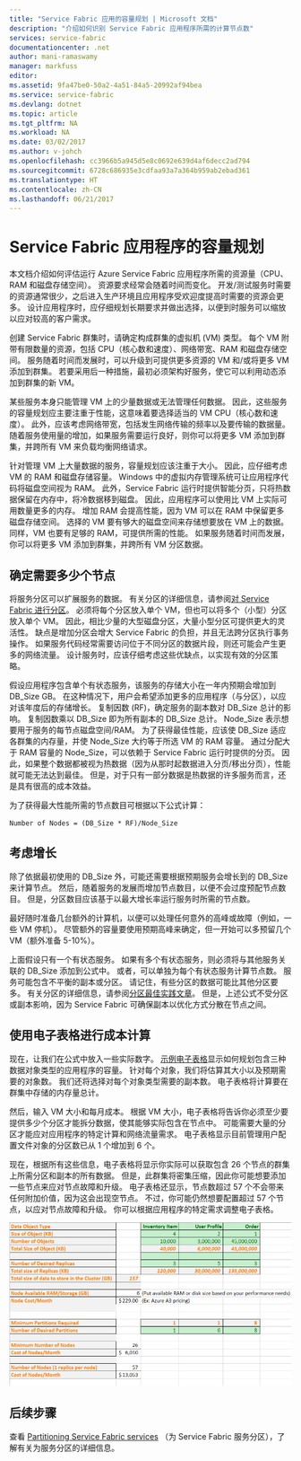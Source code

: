```yaml
---
title: "Service Fabric 应用的容量规划 | Microsoft 文档"
description: "介绍如何识别 Service Fabric 应用程序所需的计算节点数"
services: service-fabric
documentationcenter: .net
author: mani-ramaswamy
manager: markfuss
editor: 
ms.assetid: 9fa47be0-50a2-4a51-84a5-20992af94bea
ms.service: service-fabric
ms.devlang: dotnet
ms.topic: article
ms.tgt_pltfrm: NA
ms.workload: NA
ms.date: 03/02/2017
ms.author: v-johch
ms.openlocfilehash: cc3966b5a945d5e8c0692e639d4af6decc2ad794
ms.sourcegitcommit: 6728c686935e3cdfaa93a7a364b959ab2ebad361
ms.translationtype: HT
ms.contentlocale: zh-CN
ms.lasthandoff: 06/21/2017
---
```

# <a name="capacity-planning-for-service-fabric-applications"></a>Service Fabric 应用程序的容量规划
本文档介绍如何评估运行 Azure Service Fabric 应用程序所需的资源量（CPU、RAM 和磁盘存储空间）。 资源要求经常会随着时间而变化。 开发/测试服务时需要的资源通常很少，之后进入生产环境且应用程序受欢迎度提高时需要的资源会更多。 设计应用程序时，应仔细规划长期要求并做出选择，以便到时服务可以缩放以应对较高的客户需求。

 创建 Service Fabric 群集时，请确定构成群集的虚拟机 (VM) 类型。 每个 VM 附带有限数量的资源，包括 CPU（核心数和速度）、网络带宽、RAM 和磁盘存储空间。 服务随着时间而发展时，可以升级到可提供更多资源的 VM 和/或将更多 VM 添加到群集。 若要采用后一种措施，最初必须架构好服务，使它可以利用动态添加到群集的新 VM。

某些服务本身只能管理 VM 上的少量数据或无法管理任何数据。 因此，这些服务的容量规划应主要注重于性能，这意味着要选择适当的 VM CPU（核心数和速度）。 此外，应该考虑网络带宽，包括发生网络传输的频率以及要传输的数据量。 随着服务使用量的增加，如果服务需要运行良好，则你可以将更多 VM 添加到群集，并跨所有 VM 来负载均衡网络请求。

针对管理 VM 上大量数据的服务，容量规划应该注重于大小。 因此，应仔细考虑 VM 的 RAM 和磁盘存储容量。 Windows 中的虚拟内存管理系统可让应用程序代码将磁盘空间视为 RAM。 此外，Service Fabric 运行时提供智能分页，只将热数据保留在内存中，将冷数据移到磁盘。 因此，应用程序可以使用比 VM 上实际可用数量更多的内存。 增加 RAM 会提高性能，因为 VM 可以在 RAM 中保留更多磁盘存储空间。 选择的 VM 要有够大的磁盘空间来存储想要放在 VM 上的数据。 同样，VM 也要有足够的 RAM，可提供所需的性能。 如果服务随着时间而发展，你可以将更多 VM 添加到群集，并跨所有 VM 分区数据。

## <a name="determine-how-many-nodes-you-need"></a>确定需要多少个节点
将服务分区可以扩展服务的数据。 有关分区的详细信息，请参阅[对 Service Fabric 进行分区](service-fabric-concepts-partitioning.md)。 必须将每个分区放入单个 VM，但也可以将多个（小型）分区放入单个 VM。 因此，相比少量的大型磁盘分区，大量小型分区可提供更大的灵活性。 缺点是增加分区会增大 Service Fabric 的负担，并且无法跨分区执行事务操作。 如果服务代码经常需要访问位于不同分区的数据片段，则还可能会产生更多的网络流量。 设计服务时，应该仔细考虑这些优缺点，以实现有效的分区策略。

假设应用程序包含单个有状态服务，该服务的存储大小在一年内预期会增加到 DB_Size GB。 在这种情况下，用户会希望添加更多的应用程序（与分区），以应对该年度后的存储增长。  复制因数 (RF)，确定服务的副本数对 DB_Size 总计的影响。 复制因数乘以 DB_Size 即为所有副本的 DB_Size 总计。  Node_Size 表示想要用于服务的每节点磁盘空间/RAM。 为了获得最佳性能，应该使 DB_Size 适应各群集的内存量，并使 Node_Size 大约等于所选 VM 的 RAM 容量。 通过分配大于 RAM 容量的 Node_Size，可以依赖于 Service Fabric 运行时提供的分页。 因此，如果整个数据都被视为热数据（因为从那时起数据进入分页/移出分页），性能就可能无法达到最佳。 但是，对于只有一部分数据是热数据的许多服务而言，还是具有很高的成本效益。

为了获得最大性能所需的节点数目可根据以下公式计算：

```
Number of Nodes = (DB_Size * RF)/Node_Size

```


## <a name="account-for-growth"></a>考虑增长
除了依据最初使用的 DB_Size 外，可能还需要根据预期服务会增长到的 DB_Size 来计算节点。 然后，随着服务的发展而增加节点数目，以便不会过度预配节点数目。 但是，分区数目应该基于以最大增长率运行服务时所需的节点数。

最好随时准备几台额外的计算机，以便可以处理任何意外的高峰或故障（例如，一些 VM 停机）。  尽管额外的容量要使用预期高峰来确定，但一开始可以多预留几个 VM（额外准备 5-10%）。

上面假设只有一个有状态服务。 如果有多个有状态服务，则必须将与其他服务关联的 DB_Size 添加到公式中。 或者，可以单独为每个有状态服务计算节点数。  服务可能包含不平衡的副本或分区。 请记住，有些分区的数据可能比其他分区要多。 有关分区的详细信息，请参阅[分区最佳实践文章](service-fabric-concepts-partitioning.md)。 但是，上述公式不受分区或副本影响，因为 Service Fabric 可确保副本以优化方式分散在节点之间。

## <a name="use-a-spreadsheet-for-cost-calculation"></a>使用电子表格进行成本计算
现在，让我们在公式中放入一些实际数字。 [示例电子表格](https://servicefabricsdkstorage.blob.core.windows.net/publicrelease/SF%20VM%20Cost%20calculator-NEW.xlsx)显示如何规划包含三种数据对象类型的应用程序的容量。 针对每个对象，我们将估算其大小以及预期需要的对象数。 我们还将选择对每个对象类型需要的副本数。 电子表格将计算要在群集中存储的内存量总计。

然后，输入 VM 大小和每月成本。 根据 VM 大小，电子表格将告诉你必须至少要提供多少个分区才能拆分数据，使其能够实际包含在节点中。 可能需要大量的分区才能应对应用程序的特定计算和网络流量需求。 电子表格显示目前管理用户配置文件对象的分区数已从 1 个增加到 6 个。

现在，根据所有这些信息，电子表格将显示你实际可以获取包含 26 个节点的群集上所需分区和副本的所有数据。 但是，此群集将密集压缩，因此你可能想要添加一些节点来应对节点故障和升级。 电子表格还显示，节点数超过 57 个不会带来任何附加价值，因为这会出现空节点。 不过，你可能仍然想要配置超过 57 个节点，以应对节点故障和升级。 你可以根据应用程序的特定需求调整电子表格。   

![用于成本计算的电子表格][Image1]

## <a name="next-steps"></a>后续步骤
查看 [Partitioning Service Fabric services][10] （为 Service Fabric 服务分区），了解有关为服务分区的详细信息。

<!--Image references-->
[Image1]: ./media/SF-Cost.png

<!--Link references--In actual articles, you only need a single period before the slash-->
[10]: service-fabric-concepts-partitioning.md
